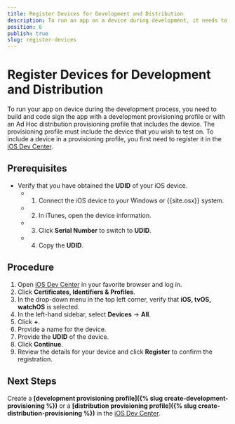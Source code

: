 ```yaml
---
title: Register Devices for Development and Distribution
description: To run an app on a device during development, it needs to be signed with a matching certificate and provisioning profile that contain the device UDID. 
position: 6
publish: true
slug: register-devices
---
```


# Register Devices for Development and Distribution

To run your app on device during the development process, you need to build and code sign the app with a development provisioning profile or with an Ad Hoc distribution provisioning profile that includes the device. The provisioning profile must include the device that you wish to test on. To include a device in a provisioning profile, you first need to register it in the [iOS Dev Center](https://developer.apple.com/membercenter).

## Prerequisites

* Verify that you have obtained the **UDID** of your iOS device.
	* 1. Connect the iOS device to your Windows or {{site.osx}} system.
	* 2. In iTunes, open the device information.
	* 3. Click **Serial Number** to switch to **UDID**.
	* 4. Copy the **UDID**.

## Procedure

1. Open [iOS Dev Center](https://developer.apple.com/membercenter) in your favorite browser and log in.
1. Click **Certificates, Identifiers &amp; Profiles**.
1. In the drop-down menu in the top left corner, verify that **iOS, tvOS, watchOS** is selected.
1. In the left-hand sidebar, select **Devices** &#8594; **All**.
1. Click **+**.
1. Provide a name for the device.
1. Provide the **UDID** of the device.
1. Click **Continue**.
1. Review the details for your device and click **Register** to confirm the registration.

## Next Steps

Create a **[development provisioning profile]({% slug create-development-provisioning %})** or a **[distribution provisioning profile]({% slug create-distribution-provisioning %})** in the [iOS Dev Center](https://developer.apple.com/membercenter).
